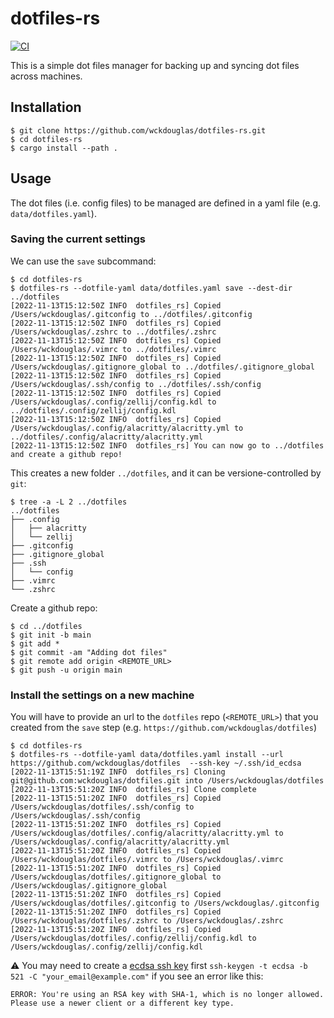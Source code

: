 # dotfiles-rs

[![CI](https://github.com/wckdouglas/dotfiles-rs/actions/workflows/ci.yml/badge.svg)](https://github.com/wckdouglas/dotfiles-rs/actions/workflows/ci.yml)

This is a simple dot files manager for backing up and syncing dot files across machines.

## Installation

```
$ git clone https://github.com/wckdouglas/dotfiles-rs.git
$ cd dotfiles-rs
$ cargo install --path .
```


## Usage 

The dot files (i.e. config files) to be managed are defined in a yaml file (e.g. `data/dotfiles.yaml`).

### Saving the current settings

We can use the `save` subcommand:

```
$ cd dotfiles-rs
$ dotfiles-rs --dotfile-yaml data/dotfiles.yaml save --dest-dir ../dotfiles
[2022-11-13T15:12:50Z INFO  dotfiles_rs] Copied /Users/wckdouglas/.gitconfig to ../dotfiles/.gitconfig
[2022-11-13T15:12:50Z INFO  dotfiles_rs] Copied /Users/wckdouglas/.zshrc to ../dotfiles/.zshrc
[2022-11-13T15:12:50Z INFO  dotfiles_rs] Copied /Users/wckdouglas/.vimrc to ../dotfiles/.vimrc
[2022-11-13T15:12:50Z INFO  dotfiles_rs] Copied /Users/wckdouglas/.gitignore_global to ../dotfiles/.gitignore_global
[2022-11-13T15:12:50Z INFO  dotfiles_rs] Copied /Users/wckdouglas/.ssh/config to ../dotfiles/.ssh/config
[2022-11-13T15:12:50Z INFO  dotfiles_rs] Copied /Users/wckdouglas/.config/zellij/config.kdl to ../dotfiles/.config/zellij/config.kdl
[2022-11-13T15:12:50Z INFO  dotfiles_rs] Copied /Users/wckdouglas/.config/alacritty/alacritty.yml to ../dotfiles/.config/alacritty/alacritty.yml
[2022-11-13T15:12:50Z INFO  dotfiles_rs] You can now go to ../dotfiles and create a github repo!
```

This creates a new folder `../dotfiles`, and it can be versione-controlled by `git`:

```
$ tree -a -L 2 ../dotfiles
../dotfiles
├── .config
│   ├── alacritty
│   └── zellij
├── .gitconfig
├── .gitignore_global
├── .ssh
│   └── config
├── .vimrc
└── .zshrc
```

Create a github repo:

```
$ cd ../dotfiles
$ git init -b main
$ git add *
$ git commit -am "Adding dot files"
$ git remote add origin <REMOTE_URL>
$ git push -u origin main
```


### Install the settings on a new machine

You will have to provide an url to the `dotfiles` repo (`<REMOTE_URL>`) that you created from the `save` step (e.g. `https://github.com/wckdouglas/dotfiles`)

```
$ cd dotfiles-rs
$ dotfiles-rs --dotfile-yaml data/dotfiles.yaml install --url https://github.com/wckdouglas/dotfiles  --ssh-key ~/.ssh/id_ecdsa
[2022-11-13T15:51:19Z INFO  dotfiles_rs] Cloning git@github.com:wckdouglas/dotfiles.git into /Users/wckdouglas/dotfiles
[2022-11-13T15:51:20Z INFO  dotfiles_rs] Clone complete
[2022-11-13T15:51:20Z INFO  dotfiles_rs] Copied /Users/wckdouglas/dotfiles/.ssh/config to /Users/wckdouglas/.ssh/config
[2022-11-13T15:51:20Z INFO  dotfiles_rs] Copied /Users/wckdouglas/dotfiles/.config/alacritty/alacritty.yml to /Users/wckdouglas/.config/alacritty/alacritty.yml
[2022-11-13T15:51:20Z INFO  dotfiles_rs] Copied /Users/wckdouglas/dotfiles/.vimrc to /Users/wckdouglas/.vimrc
[2022-11-13T15:51:20Z INFO  dotfiles_rs] Copied /Users/wckdouglas/dotfiles/.gitignore_global to /Users/wckdouglas/.gitignore_global
[2022-11-13T15:51:20Z INFO  dotfiles_rs] Copied /Users/wckdouglas/dotfiles/.gitconfig to /Users/wckdouglas/.gitconfig
[2022-11-13T15:51:20Z INFO  dotfiles_rs] Copied /Users/wckdouglas/dotfiles/.zshrc to /Users/wckdouglas/.zshrc
[2022-11-13T15:51:20Z INFO  dotfiles_rs] Copied /Users/wckdouglas/dotfiles/.config/zellij/config.kdl to /Users/wckdouglas/.config/zellij/config.kdl
```

:warning: You may need to create a [ecdsa ssh key](https://exerror.com/youre-using-an-rsa-key-with-sha-1-which-is-no-longer-allowed-please-use-a-newer-client-or-a-different-key-type/) first `ssh-keygen -t ecdsa -b 521 -C "your_email@example.com"` if you see an error like this:

```
ERROR: You're using an RSA key with SHA-1, which is no longer allowed. Please use a newer client or a different key type.
```
